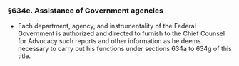 ### §634e. Assistance of Government agencies
* Each department, agency, and instrumentality of the Federal Government is authorized and directed to furnish to the Chief Counsel for Advocacy such reports and other information as he deems necessary to carry out his functions under sections 634a to 634g of this title.